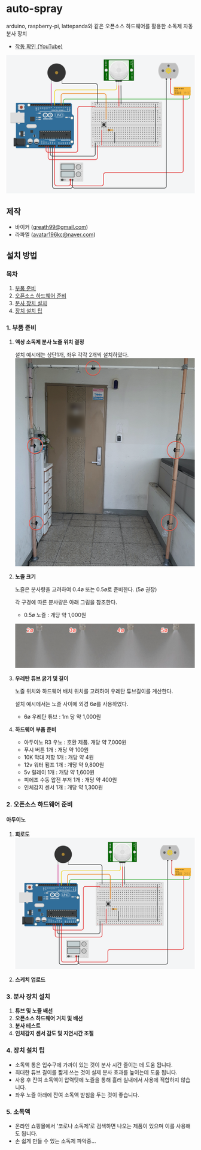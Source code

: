 # auto-spray

arduino, raspberry-pi, lattepanda와 같은 오픈소스 하드웨어를 활용한 소독제 자동 분사 장치

* [작동 확인 (YouTube)](https://youtu.be/r1yaet-WIyA)

![alt text](doc/autospay-circuit-arduino.png "arduino circuit image")

## 제작
  * 바이커 (greath99@gmail.com)
  * 라파엘 (avatar196kc@naver.com)

## 설치 방법

###  목차
1. [부품 준비](#1-부품-준비)
2. [오픈소스 하드웨어 준비](#2-오픈소스-하드웨어-준비)
3. [분사 장치 설치](#3-분사-장치-설치)
4. [장치 설치 팁](#4-장치-설치-팁)

### 1. 부품 준비

1. __액상 소독제 분사 노즐 위치 결정__

    설치 예시에는 상단1개, 좌우 각각 2개씩 설치하였다.
    ![alt text](doc/nozzle-install_ex.png "nozzle install image")

2. __노즐 크기__

    노즐은 분사량을 고려하여 0.4ø 또는 0.5ø로 준비한다. (5ø 권장)
    
    각 구경에 따른 분사량은 아래 그림을 참조한다.
    
    * 0.5ø 노즐 : 개당 약 1,000원
    
    ![alt text](doc/nozzle-diff.png "nozzle difference image")

3. __우레탄 튜브 굵기 및 길이__

    노즐 위치와 하드웨어 배치 위치를 고려하여 우레탄 튜브길이를 계산한다.
    
    설치 예시에서는 노즐 사이에 외경 6ø를 사용하였다.
    
    * 6ø 우레탄 튜브 : 1m 당 약 1,000원

4. __하드웨어 부품 준비__

    * 아두이노 R3 우노 : 호환 제품. 개당 약 7,000원
    * 푸시 버튼 1개 : 개당 약 100원
    * 10K 막대 저항 1개 : 개당 약 4원
    * 12v 워터 펌프 1개 : 개당 약 9,800원
    * 5v 릴레이 1개 : 개당 약 1,600원
    * 피에조 수동 압전 부저 1개 : 개당 약 400원
    * 인체감지 센서 1개 : 개당 약 1,300원

### 2. 오픈소스 하드웨어 준비

#### 아두이노

1. __회로도__
    ![alt text](doc/autospay-circuit-arduino.png "arduino circuit image")

2. __스케치 업로드__

### 3. 분사 장치 설치

1. __튜브 및 노즐 배선__
2. __오픈소스 하드웨어 거치 및 배선__
3. __분사 테스트__
4. __인체감지 센서 감도 및 지연시간 조절__

### 4. 장치 설치 팁

  * 소독액 통은 입수구에 가까이 있는 것이 분사 시간 줄이는 데 도움 됩니다.
  * 최대한 튜브 길이를 짧게 쓰는 것이 실제 분사 효과를 높이는데 도움 됩니다.
  * 사용 후 잔여 소독액이 압력탓에 노즐을 통해 흘러 실내에서 사용에 적합하지 않습니다.
  * 좌우 노즐 아래에 잔여 소독액 받침을 두는 것이 좋습니다.

### 5. 소독액

  * 온라인 쇼핑몰에서 '코로나 소독제'로 검색하면 나오는 제품이 있으며 이를 사용해도 됩니다.
  * 손 쉽게 만들 수 있는 소독제 파악중...

